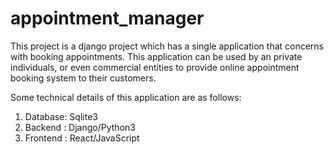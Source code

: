 # appointment_manager

This project is a django project which has a single application that concerns with booking appointments. This application can be used by an private individuals, or even commercial entities to provide online appointment booking system to their customers.

Some technical details of this application are as follows:

1. Database: Sqlite3
2. Backend : Django/Python3
3. Frontend : React/JavaScript
